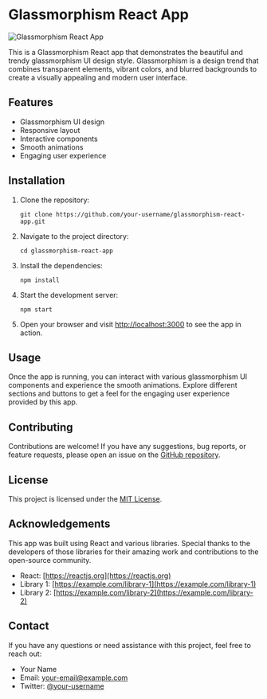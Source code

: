# Glassmorphism React App

![Glassmorphism React App](app_screenshot.png)

This is a Glassmorphism React app that demonstrates the beautiful and trendy glassmorphism UI design style. Glassmorphism is a design trend that combines transparent elements, vibrant colors, and blurred backgrounds to create a visually appealing and modern user interface.

## Features

- Glassmorphism UI design
- Responsive layout
- Interactive components
- Smooth animations
- Engaging user experience

## Installation

1. Clone the repository:

   ```shell
   git clone https://github.com/your-username/glassmorphism-react-app.git
   ```

2. Navigate to the project directory:

   ```shell
   cd glassmorphism-react-app
   ```

3. Install the dependencies:

   ```shell
   npm install
   ```

4. Start the development server:

   ```shell
   npm start
   ```

5. Open your browser and visit [http://localhost:3000](http://localhost:3000) to see the app in action.

## Usage

Once the app is running, you can interact with various glassmorphism UI components and experience the smooth animations. Explore different sections and buttons to get a feel for the engaging user experience provided by this app.

## Contributing

Contributions are welcome! If you have any suggestions, bug reports, or feature requests, please open an issue on the [GitHub repository](https://github.com/your-username/glassmorphism-react-app/issues).

## License

This project is licensed under the [MIT License](LICENSE).

## Acknowledgements

This app was built using React and various libraries. Special thanks to the developers of those libraries for their amazing work and contributions to the open-source community.

- React: [https://reactjs.org](https://reactjs.org)
- Library 1: [https://example.com/library-1](https://example.com/library-1)
- Library 2: [https://example.com/library-2](https://example.com/library-2)

## Contact

If you have any questions or need assistance with this project, feel free to reach out:

- Your Name
- Email: your-email@example.com
- Twitter: [@your-username](https://twitter.com/your-username)